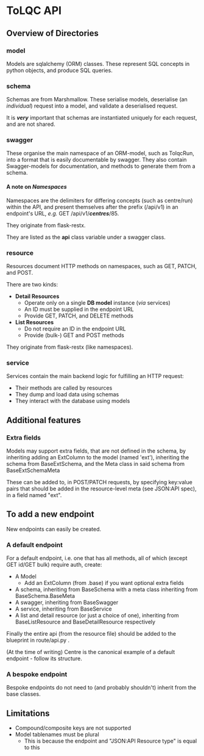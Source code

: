 <!--
SPDX-FileCopyrightText: 2021 Genome Research Ltd.

SPDX-License-Identifier: MIT
-->

# ToLQC API

## Overview of Directories

### model

Models are sqlalchemy (ORM) classes. These represent SQL concepts in python objects, and produce SQL queries.

### schema

Schemas are from Marshmallow. These serialise models, deserialise (an _individual_) request into a model, and validate a deserialised request.

It is **_very_** important that schemas are instantiated uniquely for each request, and are not shared.

### swagger

These organise the main namespace of an ORM-model, such as TolqcRun, into a format that is easily documentable by swagger.
They also contain Swagger-models for documentation, and methods to generate them from a schema.

#### A note on _Namespaces_

Namespaces are the delimiters for differing concepts (such as centre/run) within the API, and present themselves
after the prefix (/api/v1) in an endpoint's URL, _e.g._ GET /api/v1/**_centres_**/85.

They originate from flask-restx.

They are listed as the **api** class variable under a swagger class.

### resource

Resources document HTTP methods on namespaces, such as GET, PATCH, and POST.

There are two kinds:

- **Detail Resources**
    - Operate only on a single **DB model** instance (_via_ services)
    - An ID must be supplied in the endpoint URL
    - Provide GET, PATCH, and DELETE methods
- **List Resources**
    - Do not require an ID in the endpoint URL
    - Provide (bulk-) GET and POST methods

They originate from flask-restx (like namespaces).

### service

Services contain the main backend logic for fulfilling an HTTP request:

- Their methods are called by resources
- They dump and load data using schemas
- They interact with the database using models

## Additional features

### Extra fields

Models may support extra fields, that are not defined in the schema, by inheriting adding an ExtColumn to the model (named 'ext'),
inheriting the schema from BaseExtSchema, and the Meta class in said schema from BaseExtSchemaMeta

These can be added to, in POST/PATCH requests, by specifying key:value pairs that should be added in the
resource-level meta (see JSON:API spec), in a field named "ext".

## To add a new endpoint

New endpoints can easily be created.

### A default endpoint

For a default endpoint, i.e. one that has all methods, all of which (except GET id/GET bulk) require auth, create:

- A Model
    - Add an ExtColumn (from .base) if you want optional extra fields
- A schema, inheriting from BaseSchema with a meta class inheriting from BaseSchema.BaseMeta
- A swagger, inheriting from BaseSwagger
- A service, inheriting from BaseService
- A list and detail resource (or just a choice of one), inheriting from
BaseListResource and BaseDetailResource respectively

Finally the entire api (from the resource file) should be added to the
blueprint in route/api.py .

(At the time of writing) Centre is the canonical example of a default endpoint - follow its structure.

### A bespoke endpoint

Bespoke endpoints do not need to (and probably shouldn't) inherit from the base classes.

## Limitations

- Compound/composite keys are not supported
- Model tablenames must be plural
    - This is because the endpoint and "JSON:API Resource type" is equal to this
